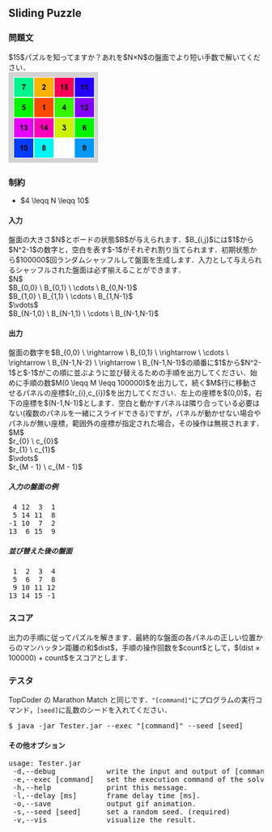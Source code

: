 <h2>Sliding Puzzle</h2>

<h3>問題文</h3>
$15$パズルを知ってますか？あれを$N×N$の盤面でより短い手数で解いてください．
<br>  
<img src="4x4.gif">

<h3>制約</h3>
<ul>
<li>$4 \leqq N \leqq 10$</li>
</ul>

<h4>入力</h4>
盤面の大きさ$N$とボードの状態$B$が与えられます．$B_{i,j}$には$1$から$N^2-1$の数字と，空白を表す$-1$がそれぞれ割り当てられます．初期状態から$100000$回ランダムシャッフルして盤面を生成します．入力として与えられるシャッフルされた盤面は必ず揃えることができます．
<div class = "iodata">
$N$<br>
$B_{0,0} \ B_{0,1} \ \cdots \ B_{0,N-1}$<br>
$B_{1,0} \ B_{1,1} \ \cdots \ B_{1,N-1}$<br>
$\vdots$<br>
$B_{N-1,0} \ B_{N-1,1} \ \cdots \ B_{N-1,N-1}$<br>
</div>

<h4>出力</h4>
盤面の数字を$B_{0,0} \ \rightarrow \ B_{0,1}  \ \rightarrow \ \cdots \ \rightarrow \ B_{N-1,N-2} \ \rightarrow \ B_{N-1,N-1}$の順番に$1$から$N^2-1$と$-1$がこの順に並ぶように並び替えるための手順を出力してください．始めに手順の数$M(0 \leqq M \leqq 100000)$を出力して，続く$M$行に移動させるパネルの座標$(r_{i},c_{i})$を出力してください．左上の座標を$(0,0)$，右下の座標を$(N-1,N-1)$とします．空白と動かすパネルは隣り合っている必要はない(複数のパネルを一緒にスライドできる)ですが，パネルが動かせない場合やパネルが無い座標，範囲外の座標が指定された場合，その操作は無視されます．
<div class = "iodata">
$M$<br>
$r_{0} \ c_{0}$<br>
$r_{1} \ c_{1}$<br>
$\vdots$<br>
$r_{M - 1} \ c_{M - 1}$<br>
</div>

<h5>入力の盤面の例</h5>
<pre>
 4 12  3  1
 5 14 11  8
-1 10  7  2
13  6 15  9
</pre>

<h5>並び替えた後の盤面</h5>
<pre>
 1  2  3  4
 5  6  7  8
 9 10 11 12
13 14 15 -1
</pre>

<h3>スコア</h3>
出力の手順に従ってパズルを解きます．最終的な盤面の各パネルの正しい位置からのマンハッタン距離の和$dist$，手順の操作回数を$count$として，$(dist × 100000) + count$をスコアとします．

<h3>テスタ</h3>
TopCoder の Marathon Match と同じです．<code>"[command]"</code>にプログラムの実行コマンド，<code>[seed]</code>に乱数のシードを入れてください．
<div class = "iodata">
<pre>
$ java -jar Tester.jar --exec "[command]" --seed [seed]
</pre>
</div>

<h4>その他オプション</h4>
<pre>
usage: Tester.jar
 -d,--debug            write the input and output of [command] as a text file.
 -e,--exec [command]   set the execution command of the solver. (required)
 -h,--help             print this message.
 -l,--delay [ms]       frame delay time [ms].
 -o,--save             output gif animation.
 -s,--seed [seed]      set a random seed. (required)
 -v,--vis              visualize the result.
</pre>
